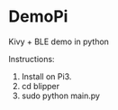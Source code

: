 # DemoPi
Kivy + BLE demo in python

Instructions:
1) Install on Pi3.
2) cd blipper
3) sudo python main.py
